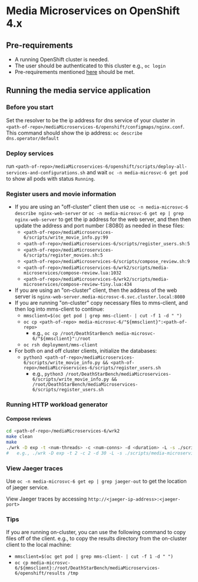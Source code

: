 # Media Microservices on OpenShift 4.x

## Pre-requirements

- A running OpenShift cluster is needed.
- The user should be authenticated to this cluster e.g., `oc login`
- Pre-requirements mentioned [here](https://github.com/delimitrou/DeathStarBench/blob/master/mediaMicroservices-6/README.md) should be met.

## Running the media service application

### Before you start

Set the resolver to be the ip address for dns service of your cluster in `<path-of-repo>/mediaMicroservices-6/openshift/configmaps/nginx.conf`.
This command should show the ip address: `oc describe dns.operator/default`

### Deploy services

run `<path-of-repo>/mediaMicroservices-6/openshift/scripts/deploy-all-services-and-configurations.sh`
and wait `oc -n media-microsvc-6 get pod` to show all pods with status `Running`.

### Register users and movie information

- If you are using an "off-cluster" client then use `oc -n media-microsvc-6 describe nginx-web-server` or `oc -n media-microsvc-6 get ep | grep nginx-web-server` to get the ip address for the web server, and then then update the address and port number (:8080) as needed in these files:
  - `<path-of-repo>/mediaMicroservices-6/scripts/write_movie_info.py:99`
  - `<path-of-repo>/mediaMicroservices-6/scripts/register_users.sh:5`
  - `<path-of-repo>/mediaMicroservices-6/scripts/register_movies.sh:5`
  - `<path-of-repo>/mediaMicroservices-6/scripts/compose_review.sh:9`
  - `<path-of-repo>/mediaMicroservices-6/wrk2/scripts/media-microservices/compose-review.lua:1032`
  - `<path-of-repo>/mediaMicroservices-6/wrk2/scripts/media-microservices/compose-review-tiny.lua:434`
- If you are using an "on-cluster" client, then the address of the web server is `nginx-web-server.media-microsvc-6.svc.cluster.local:8080`
- If you are running "on-cluster" copy necessary files to mms-client, and then log into mms-client to continue:
  - `mmsclient=$(oc get pod | grep mms-client- | cut -f 1 -d " ")`
  - `oc cp <path-of-repo> media-microsvc-6/"${mmsclient}":<path-of-repo>`
    - e.g., `oc cp /root/DeathStarBench media-microsvc-6/"${mmsclient}":/root`
  - `oc rsh deployment/mms-client`
- For both on and off cluster clients, initialize the databases:
  - `python3 <path-of-repo>/mediaMicroservices-6/scripts/write_movie_info.py && <path-of-repo>/mediaMicroservices-6/scripts/register_users.sh`
    - e.g., `python3 /root/DeathStarBench/mediaMicroservices-6/scripts/write_movie_info.py && /root/DeathStarBench/mediaMicroservices-6/scripts/register_users.sh`

### Running HTTP workload generator

#### Compose reviews

```bash
cd <path-of-repo>/mediaMicroservices-6/wrk2
make clean
make
./wrk -D exp -t <num-threads> -c <num-conns> -d <duration> -L -s ./scripts/media-microservices/compose-review.lua http://<webserver-address>:8080/wrk2-api/review/compose -R <reqs-per-sec>
#   e.g., ./wrk -D exp -t 2 -c 2 -d 30 -L -s ./scripts/media-microservices/compose-review.lua http://nginx-web-server.media-microsvc-6.svc.cluster.local:8080/wrk2-api/review/compose -R 2
```

### View Jaeger traces

Use `oc -n media-microsvc-6 get ep | grep jaeger-out` to get the location of jaeger service.

View Jaeger traces by accessing `http://<jaeger-ip-address>:<jaeger-port>` 


### Tips

If you are running on-cluster, you can use the following command to copy files off of the client.
e.g., to copy the results directory from the on-cluster client to the local machine:
  - `mmsclient=$(oc get pod | grep mms-client- | cut -f 1 -d " ")`
  - `oc cp media-microsvc-6/${mmsclient}:/root/DeathStarBench/mediaMicroservices-6/openshift/results /tmp`
